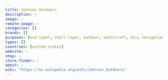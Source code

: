 ```yaml
---
title: Johnson Outdoors
description: ~
image: ~
remote-image: ~
categories: []
brands: []
purposes: [mid-layer, shell-layer, outdoor, watercraft, div, navigation]
types: []
countries: [united-states]
website: ~
shop: ~
store-finder: ~
about: ~
wiki: "https://en.wikipedia.org/wiki/Johnson_Outdoors"
---
```

